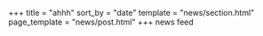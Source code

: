 +++
title = "ahhh"
sort_by = "date"
template = "news/section.html"
page_template = "news/post.html"
+++
news feed
